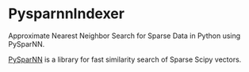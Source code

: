 # PysparnnIndexer

Approximate Nearest Neighbor Search for Sparse Data in Python using PySparNN.

[PySparNN](https://github.com/facebookresearch/pysparnn) is a library for fast similarity search of Sparse Scipy vectors.

